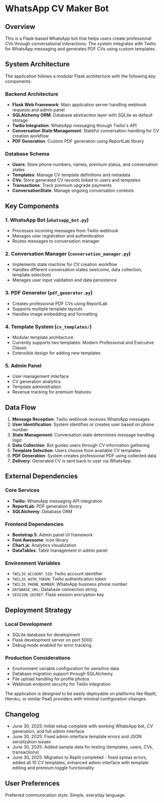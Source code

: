 # WhatsApp CV Maker Bot

## Overview

This is a Flask-based WhatsApp bot that helps users create professional CVs through conversational interactions. The system integrates with Twilio for WhatsApp messaging and generates PDF CVs using custom templates.

## System Architecture

The application follows a modular Flask architecture with the following key components:

### Backend Architecture
- **Flask Web Framework**: Main application server handling webhook requests and admin panel
- **SQLAlchemy ORM**: Database abstraction layer with SQLite as default storage
- **Twilio Integration**: WhatsApp messaging through Twilio's API
- **Conversation State Management**: Stateful conversation handling for CV creation workflow
- **PDF Generation**: Custom PDF generation using ReportLab library

### Database Schema
- **Users**: Store phone numbers, names, premium status, and conversation states
- **Templates**: Manage CV template definitions and metadata
- **CVs**: Store generated CV records linked to users and templates
- **Transactions**: Track premium upgrade payments
- **ConversationState**: Manage ongoing conversation contexts

## Key Components

### 1. WhatsApp Bot (`whatsapp_bot.py`)
- Processes incoming messages from Twilio webhook
- Manages user registration and authentication
- Routes messages to conversation manager

### 2. Conversation Manager (`conversation_manager.py`)
- Implements state machine for CV creation workflow
- Handles different conversation states (welcome, data collection, template selection)
- Manages user input validation and data persistence

### 3. PDF Generator (`pdf_generator.py`)
- Creates professional PDF CVs using ReportLab
- Supports multiple template layouts
- Handles image embedding and formatting

### 4. Template System (`cv_templates/`)
- Modular template architecture
- Currently supports two templates: Modern Professional and Executive Classic
- Extensible design for adding new templates

### 5. Admin Panel
- User management interface
- CV generation analytics
- Template administration
- Revenue tracking for premium features

## Data Flow

1. **Message Reception**: Twilio webhook receives WhatsApp messages
2. **User Identification**: System identifies or creates user based on phone number
3. **State Management**: Conversation state determines message handling logic
4. **Data Collection**: Bot guides users through CV information gathering
5. **Template Selection**: Users choose from available CV templates
6. **PDF Generation**: System creates professional PDF using collected data
7. **Delivery**: Generated CV is sent back to user via WhatsApp

## External Dependencies

### Core Services
- **Twilio**: WhatsApp messaging API integration
- **ReportLab**: PDF generation library
- **SQLAlchemy**: Database ORM

### Frontend Dependencies
- **Bootstrap 5**: Admin panel UI framework
- **Font Awesome**: Icon library
- **Chart.js**: Analytics visualization
- **DataTables**: Table management in admin panel

### Environment Variables
- `TWILIO_ACCOUNT_SID`: Twilio account identifier
- `TWILIO_AUTH_TOKEN`: Twilio authentication token
- `TWILIO_PHONE_NUMBER`: WhatsApp business phone number
- `DATABASE_URL`: Database connection string
- `SESSION_SECRET`: Flask session encryption key

## Deployment Strategy

### Local Development
- SQLite database for development
- Flask development server on port 5000
- Debug mode enabled for error tracking

### Production Considerations
- Environment variable configuration for sensitive data
- Database migration support through SQLAlchemy
- File upload handling for profile photos
- Webhook endpoint security for Twilio integration

The application is designed to be easily deployable on platforms like Replit, Heroku, or similar PaaS providers with minimal configuration changes.

## Changelog
- June 30, 2025: Initial setup complete with working WhatsApp bot, CV generation, and full admin interface
- June 30, 2025: Fixed admin interface template errors and JSON serialization issues
- June 30, 2025: Added sample data for testing (templates, users, CVs, transactions)
- June 30, 2025: Migration to Replit completed - fixed syntax errors, added all 10 CV templates, enhanced admin interface with template editing and premium toggle functionality

## User Preferences

Preferred communication style: Simple, everyday language.